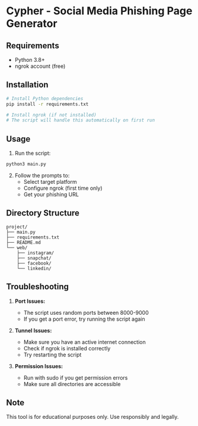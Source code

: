 # Cypher - Social Media Phishing Page Generator

## Requirements
- Python 3.8+
- ngrok account (free)

## Installation
```bash
# Install Python dependencies
pip install -r requirements.txt

# Install ngrok (if not installed)
# The script will handle this automatically on first run
```

## Usage
1. Run the script:
```bash
python3 main.py
```

2. Follow the prompts to:
   - Select target platform
   - Configure ngrok (first time only)
   - Get your phishing URL

## Directory Structure
```
project/
├── main.py
├── requirements.txt
├── README.md
└── web/
    ├── instagram/
    ├── snapchat/
    ├── facebook/
    └── linkedin/
```

## Troubleshooting

1. **Port Issues:**
   - The script uses random ports between 8000-9000
   - If you get a port error, try running the script again

2. **Tunnel Issues:**
   - Make sure you have an active internet connection
   - Check if ngrok is installed correctly
   - Try restarting the script

3. **Permission Issues:**
   - Run with sudo if you get permission errors
   - Make sure all directories are accessible

## Note
This tool is for educational purposes only. Use responsibly and legally. 